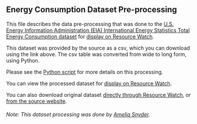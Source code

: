 ## Energy Consumption Dataset Pre-processing
This file describes the data pre-processing that was done to the [U.S. Energy Information Administration (EIA) International Energy Statistics Total Energy Consumption dataset](https://www.eia.gov/beta/international/data/browser/#/?pa=000000001&c=ruvvvvvfvtvnvv1urvvvvfvvvvvvfvvvou20evvvvvvvvvnvvuvs&ct=0&ug=4&vs=INTL.44-2-AFG-QBTU.A&cy=2017&vo=0&v=H&start=1980&end=2017) for [display on Resource Watch](https://resourcewatch.org/data/explore/67cf410f-4cdf-4437-aa09-187e5fa590ae).

This dataset was provided by the source as a csv, which you can download using the link above. The csv table was converted from wide to long form, using Python.

Please see the [Python script](https://github.com/resource-watch/data-pre-processing/blob/master/ene_033_energy_consumption/ene_033_energy_consumption_processing.py) for more details on this processing.

You can view the processed dataset for [display on Resource Watch](https://resourcewatch.org/data/explore/67cf410f-4cdf-4437-aa09-187e5fa590ae).

You can also download original dataset [directly through Resource Watch](http://wri-public-data.s3.amazonaws.com/resourcewatch/ene_033_energy_consumption.zip), or [from the source website](https://www.eia.gov/beta/international/data/browser/#/?pa=000000001&c=ruvvvvvfvtvnvv1urvvvvfvvvvvvfvvvou20evvvvvvvvvnvvuvs&ct=0&ug=4&vs=INTL.44-2-AFG-QBTU.A&cy=2017&vo=0&v=H&start=1980&end=2017).

###### Note: This dataset processing was done by [Amelia Snyder](https://www.wri.org/profile/amelia-snyder).